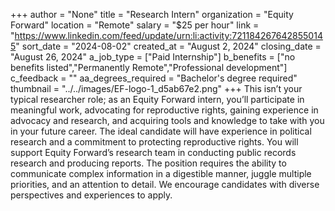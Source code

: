 +++
author = "None"
title = "Research Intern"
organization = "Equity Forward"
location = "Remote"
salary = "$25 per hour"
link = "https://www.linkedin.com/feed/update/urn:li:activity:7211842676428550145"
sort_date = "2024-08-02"
created_at = "August 2, 2024"
closing_date = "August 26, 2024"
a_job_type = ["Paid Internship"]
b_benefits = ["no benefits listed","Permanently Remote","Professional development"]
c_feedback = ""
aa_degrees_required = "Bachelor's degree required"
thumbnail = "../../images/EF-logo-1_d5ab67e2.png"
+++
This isn’t your typical researcher role; as an Equity Forward intern, you’ll participate in meaningful work, advocating for reproductive rights, gaining experience in advocacy and research, and acquiring tools and knowledge to take with you in your future career. The ideal candidate will have experience in political research and a commitment to protecting reproductive rights. You will support Equity Forward’s research team in conducting public records research and producing reports. The position requires the ability to communicate complex information in a digestible manner, juggle multiple priorities, and an
attention to detail. We encourage candidates with diverse perspectives and experiences to apply.